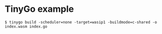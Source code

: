 # TinyGo example

```
$ tinygo build -scheduler=none -target=wasip1 -buildmode=c-shared -o index.wasm index.go
```
